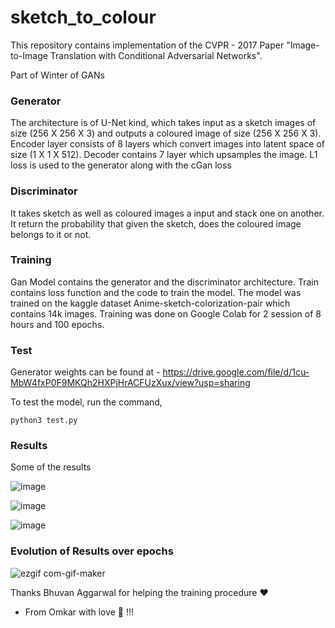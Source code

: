 # sketch_to_colour

This repository contains implementation of the CVPR - 2017 Paper "Image-to-Image Translation with Conditional Adversarial Networks". 

Part of Winter of GANs

### Generator 

The architecture is of U-Net kind, which takes input as a sketch images of size (256 X 256 X 3) and outputs a coloured image of size (256 X 256 X 3). Encoder layer consists of 8 layers which convert images into latent space of size (1 X 1 X 512). Decoder contains 7 layer which upsamples the image.
L1 loss is used to the generator along with the cGan loss

### Discriminator 

It takes sketch as well as coloured images a input and stack one on another. It return the probability that given the sketch, does the coloured image belongs to it or not.

### Training

Gan Model contains the generator and the discriminator architecture. Train contains loss function and the code to train the model. The model was trained on the kaggle dataset Anime-sketch-colorization-pair which contains 14k images. Training was done on Google Colab for 2 session of 8 hours and 100 epochs. 

### Test
Generator weights can be found at - https://drive.google.com/file/d/1cu-MbW4fxP0F9MKQh2HXPjHrACFUzXux/view?usp=sharing

To test the model, run the command,
```
python3 test.py
```

### Results

Some of the results

![image](https://user-images.githubusercontent.com/62425457/103028735-5b023800-457e-11eb-82cd-c585f936b8a8.png)

![image](https://user-images.githubusercontent.com/62425457/103028904-a9afd200-457e-11eb-96a1-03c1b28e08f9.png)

![image](https://user-images.githubusercontent.com/62425457/103028965-cc41eb00-457e-11eb-8237-28615ef08efe.png)

### Evolution of Results over epochs

![ezgif com-gif-maker](https://user-images.githubusercontent.com/62425457/103030298-88041a00-4581-11eb-95c1-c0d0b93eedad.gif)

Thanks Bhuvan Aggarwal for helping the training procedure ❤

 - From Omkar with love 💙 !!!
